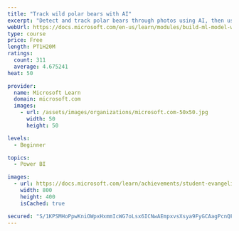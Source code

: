 ```yaml
---
title: "Track wild polar bears with AI"
excerpt: "Detect and track polar bears through photos using AI, then use Power BI to show where polar bears are being spotted."
webUrl: https://docs.microsoft.com/en-us/learn/modules/build-ml-model-with-azure-stream-analytics/
type: course
price: Free
length: PT1H20M
ratings:
  count: 311
  average: 4.675241
heat: 50

provider:
  name: Microsoft Learn
  domain: microsoft.com
  images:
    - url: /assets/images/organizations/microsoft.com-50x50.jpg
      width: 50
      height: 50

levels:
  - Beginner

topics:
  - Power BI

images:
  - url: https://docs.microsoft.com/learn/achievements/student-evangelism/build-ml-model-with-azure-stream-analytics-badge-social.png
    width: 800
    height: 400
    isCached: true

secured: "S/1KPSMHoPpwKniOWpxHxmmIcWG7oLsx6ICNwAEmpxvsXsya9FyGCAagPcnQFbfGub35Oi+hO3rzP7II+6j3cD6ESdqiBEnvYYX3n78kL0d/N+pgnKqujh2HLXjbkJ0N5vI7OMuGbfAI2vhvDev/KuMdx/1VMhz51fXSXmZL7yAInNubMiRpGQMds8cjFm2Of79Xtz2wE9q+Gf/B2crh58Kd2LkPUQHGifcaK9j23PEScsOXKHENb2oA32vCufXBLuxXsdJfFZ1bCTIi+AjWkPgP2R10jQ7NJZQZijfaU3ctdN3CQ28MjfN9KuTlBomLEoGnCSrhE29MqLJlYm/oRJ7gyMM+Ml0gwzv/DqbkdrCD/4/tc/Dt8ELyuaEUKjDEGxZoyk5i04uxS0XqOBwOoYfz1PC5ixnCmhYvzNn1klU=;sitwhFNbLXik2IfVxtNUxQ=="
---
```



